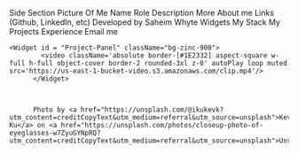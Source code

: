 Side Section
    Picture Of Me
    Name
    Role
    Description
    More About me
    Links (Github, LinkedIn, etc)
    Developed by Saheim Whyte
Widgets
    My Stack
    My Projects
    Experience
    Email me

    <Widget id = "Project-Panel" className="bg-zinc-900">
            <video className='absolute border-[#1E2332] aspect-square w-full h-full object-cover border-2 rounded-3xl z-0' autoPlay loop muted src='https://us-east-1-bucket-video.s3.amazonaws.com/clip.mp4'/>
          </Widget>



          Photo by <a href="https://unsplash.com/@ikukevk?utm_content=creditCopyText&utm_medium=referral&utm_source=unsplash">Kevin Ku</a> on <a href="https://unsplash.com/photos/closeup-photo-of-eyeglasses-w7ZyuGYNpRQ?utm_content=creditCopyText&utm_medium=referral&utm_source=unsplash">Unsplash</a>
      